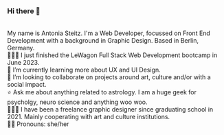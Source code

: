 ### Hi there 👋 <br>
<br>
My name is Antonia Steitz. I'm a Web Developer, focussed on Front End Development with a background in Graphic Design. Based in Berlin, Germany. <br>
  👩🏻‍💻 I just finished the LeWagon Full Stack Web Development bootcamp in June 2023. <br>
  🌱 I’m currently learning more about UX and UI Design. <br>
  👯 I’m looking to collaborate on projects around art, culture and/or with a social impact. <br>
  ⭐️ Ask me about anything related to astrology. I am a huge geek for psycholgy, neuro science and anything woo woo. <br>
  👩🏻‍🎨 I have been a freelance graphic designer since graduating school in 2021. Mainly cooperating with art and culture institutions. <br>
  🏳️‍🌈 Pronouns: she/her <br>
